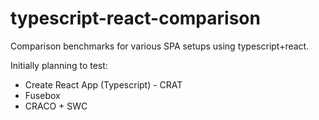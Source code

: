 # typescript-react-comparison

Comparison benchmarks for various SPA setups using typescript+react.

Initially planning to test:

- Create React App (Typescript) - CRAT
- Fusebox
- CRACO + SWC
